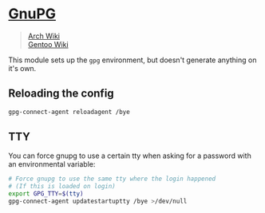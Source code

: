 # [GnuPG](https://gnupg.org/)

> [Arch Wiki](https://wiki.archlinux.org/index.php/GnuPG)\
> [Gentoo Wiki](https://wiki.gentoo.org/wiki/GnuPG)

This module sets up the `gpg` environment, but doesn't generate anything
on it's own.

## Reloading the config

```sh
gpg-connect-agent reloadagent /bye
```

## TTY

You can force gnupg to use a certain tty when asking for a password with an
environmental variable:

```sh
# Force gnupg to use the same tty where the login happened
# (If this is loaded on login)
export GPG_TTY=$(tty)
gpg-connect-agent updatestartuptty /bye >/dev/null
```
